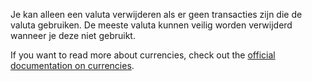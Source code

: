 Je kan alleen een valuta verwijderen als er geen transacties zijn die de valuta gebruiken. De meeste valuta kunnen veilig worden verwijderd wanneer je deze niet gebruikt.

If you want to read more about currencies, check out the [official documentation on currencies](https://docs.firefly-iii.org/concepts/currencies).